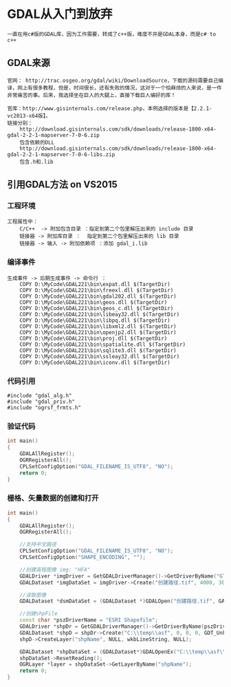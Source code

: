 # GDAL从入门到放弃
	一直在用c#版的GDAL库，因为工作需要，转成了c++版，难度不并是GDAL本身，而是c# to c++

## GDAL来源

	官网： http://trac.osgeo.org/gdal/wiki/DownloadSource，下载的源码需要自己编译，网上有很多教程，但是，时间很长，还有失败的情况，这对于一个怕麻烦的人来说，是一件非常痛苦的事。后来，我选择坐在巨人的大腿上，直接下载巨人编好的库！

	官库：http://www.gisinternals.com/release.php，本例选择的版本是【2.2.1-vc2013-x64版】。
	链接分别：
		http://download.gisinternals.com/sdk/downloads/release-1800-x64-gdal-2-2-1-mapserver-7-0-6.zip
		包含依赖的DLL
		http://download.gisinternals.com/sdk/downloads/release-1800-x64-gdal-2-2-1-mapserver-7-0-6-libs.zip
		包含.h和.lib


## 引用GDAL方法 on VS2015

### 工程环境
	工程属性中：
		C/C++  -> 附加包含目录 ：指定到第二个包里解压出来的 include 目录
		链接器 -> 附加库目录 ：  指定到第二个包里解压出来的 lib 目录
		链接器 -> 输入 -> 附加依赖项 ：添加 gdal_i.lib

### 编译事件
	生成事件 -> 后期生成事件 -> 命令行 ：
		COPY D:\MyCode\GDAL221\bin\expat.dll $(TargetDir)
		COPY D:\MyCode\GDAL221\bin\freexl.dll $(TargetDir)
		COPY D:\MyCode\GDAL221\bin\gdal202.dll $(TargetDir)
		COPY D:\MyCode\GDAL221\bin\geos.dll $(TargetDir)
		COPY D:\MyCode\GDAL221\bin\geos_c.dll $(TargetDir)
		COPY D:\MyCode\GDAL221\bin\libeay32.dll $(TargetDir)
		COPY D:\MyCode\GDAL221\bin\libpq.dll $(TargetDir)
		COPY D:\MyCode\GDAL221\bin\libxml2.dll $(TargetDir)
		COPY D:\MyCode\GDAL221\bin\openjp2.dll $(TargetDir)
		COPY D:\MyCode\GDAL221\bin\proj.dll $(TargetDir)
		COPY D:\MyCode\GDAL221\bin\spatialite.dll $(TargetDir)
		COPY D:\MyCode\GDAL221\bin\sqlite3.dll $(TargetDir)
		COPY D:\MyCode\GDAL221\bin\ssleay32.dll $(TargetDir)
		COPY D:\MyCode\GDAL221\bin\iconv.dll $(TargetDir)

### 代码引用 
	#include "gdal_alg.h"
	#include "gdal_priv.h"
	#include "ogrsf_frmts.h"

### 验证代码
```C++
int main()
{
	GDALAllRegister();
	OGRRegisterAll();
	CPLSetConfigOption("GDAL_FILENAME_IS_UTF8", "NO");
	return 0;
}
```

### 栅格、矢量数据的创建和打开
```C++
int main()
{
	GDALAllRegister();
	OGRRegisterAll();

	//支持中文路径
	CPLSetConfigOption("GDAL_FILENAME_IS_UTF8", "NO");
	CPLSetConfigOption("SHAPE_ENCODING", "");

	//创建高程图像 img: "HFA"
	GDALDriver *imgDriver = GetGDALDriverManager()->GetDriverByName("GTiff");
	GDALDataset *imgDataSet = imgDriver->Create("创建路径.tif", 4000, 3000, 1, GDT_Float32, NULL);

	//读取图像
	GDALDataset *dsmDataSet = (GDALDataset *)GDALOpen("创建路径.tif", GA_ReadOnly);

	//创建shpFile
	const char *pszDriverName = "ESRI Shapefile";
	GDALDriver *shpDr = GetGDALDriverManager()->GetDriverByName(pszDriverName);
	GDALDataset *shpD = shpDr->Create("C:\\temp\\asf", 0, 0, 0, GDT_Unknown, NULL);
	shpD->CreateLayer("shpName", NULL, wkbLineString, NULL);

	GDALDataset *shpDataSet = (GDALDataset*)GDALOpenEx("C:\\temp\\asf\\shpName.shp", GDAL_OF_VECTOR, NULL, NULL, NULL);
	shpDataSet->ResetReading();
	OGRLayer *layer = shpDataSet->GetLayerByName("shpName");
	return 0;
}
```